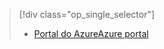 > [!div class="op_single_selector"]
> * [<span data-ttu-id="24ab1-101">Portal do Azure</span><span class="sxs-lookup"><span data-stu-id="24ab1-101">Azure portal</span></span>](../articles/storage/common/storage-create-storage-account.md)
> 
> 

